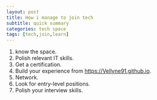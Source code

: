 ```yaml
---
layout: post
title: How i manage to join tech
subtitle: quick summary
categories: tech space
tags: [tech,join,learn]
---
```

1. know the space.
2. Polish relevant IT skills.
3. Get a certification. 
4. Build your experience from https://Vellyne91.github.io.
5. Network.
6. Look for entry-level positions.
7. Polish your interview skills.
